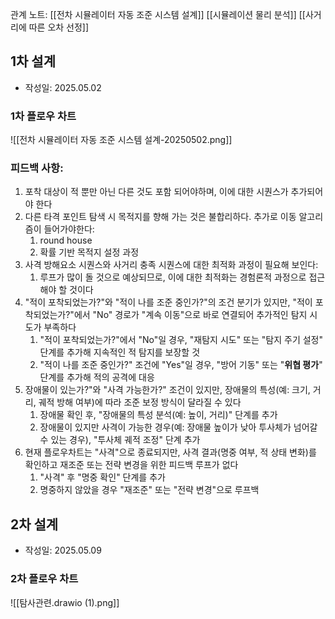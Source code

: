 관계 노트:
[[전차 시뮬레이터 자동 조준 시스템 설계]]
[[시뮬레이션 물리 분석]]
[[사거리에 따른 오차 선정]]
## 1차 설계
- 작성일: 2025.05.02
### 1차 플로우 차트
![[전차 시뮬레이터 자동 조준 시스템 설계-20250502.png]]
### 피드백 사항:
1. 포착 대상이 적 뿐만 아닌 다른 것도 포함 되어야하며, 이에 대한 시퀀스가 추가되어야 한다
2. 다른 타격 포인트 탐색 시 목적지를 향해 가는 것은 불합리하다. 추가로 이동 알고리즘이 들어가야한다:
	1. round house
	2. 확률 기반 목적지 설정 과정
3. 사격 방해요소 시퀀스와 사거리 충족 시퀀스에 대한 최적화 과정이 필요해 보인다:
	1. 루프가 많이 돌 것으로 예상되므로, 이에 대한 최적화는 경험론적 과정으로 접근해야 할 것이다
4. "적이 포착되었는가?"와 "적이 나를 조준 중인가?"의 조건 분기가 있지만, "적이 포착되었는가?"에서 "No" 경로가 "계속 이동"으로 바로 연결되어 추가적인 탐지 시도가 부족하다
	1. "적이 포착되었는가?"에서 "No"일 경우, "재탐지 시도" 또는 "탐지 주기 설정" 단계를 추가해 지속적인 적 탐지를 보장할 것
	2. "적이 나를 조준 중인가?" 조건에 "Yes"일 경우, "방어 기동" 또는 "**위협 평가**" 단계를 추가해 적의 공격에 대응
5. 장애물이 있는가?"와 "사격 가능한가?" 조건이 있지만, 장애물의 특성(예: 크기, 거리, 궤적 방해 여부)에 따라 조준 보정 방식이 달라질 수 있다
	1. 장애물 확인 후, "장애물의 특성 분석(예: 높이, 거리)" 단계를 추가
	2. 장애물이 있지만 사격이 가능한 경우(예: 장애물 높이가 낮아 투사체가 넘어갈 수 있는 경우), "투사체 궤적 조정" 단계 추가
6. 현재 플로우차트는 "사격"으로 종료되지만, 사격 결과(명중 여부, 적 상태 변화)를 확인하고 재조준 또는 전략 변경을 위한 피드백 루프가 없다
	1. "사격" 후 "명중 확인" 단계를 추가
	2. 명중하지 않았을 경우 "재조준" 또는 "전략 변경"으로 루프백

## 2차 설계
- 작성일: 2025.05.09
### 2차 플로우 차트
![[탐사관련.drawio (1).png]]
